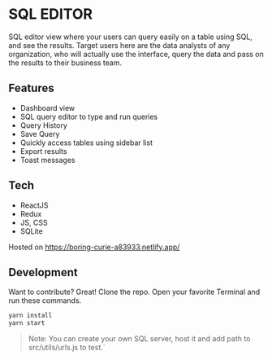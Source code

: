 # SQL EDITOR
SQL editor view where your users can query easily on a table using SQL, and see the results. Target users here are the data analysts of any organization, who will actually use the interface, query the data and pass on the results to their business team.
## Features
- Dashboard view
- SQL query editor to type and run queries
- Query History
- Save Query
- Quickly access tables using sidebar list
- Export results
- Toast messages
## Tech
- ReactJS
- Redux
- JS, CSS
- SQLite

Hosted on https://boring-curie-a83933.netlify.app/
## Development
Want to contribute? Great!
Clone the repo.
Open your favorite Terminal and run these commands.
```sh
yarn install
yarn start
```
> Note: You can create your own SQL server, host it and add path to src/utils/urls.js to test.`
